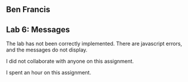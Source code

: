 ## Ben Francis
## Lab 6: Messages

The lab has not been correctly implemented.  There are javascript errors, and 
the messages do not display.

I did not collaborate with anyone on this assignment.

I spent an hour on this assignment.